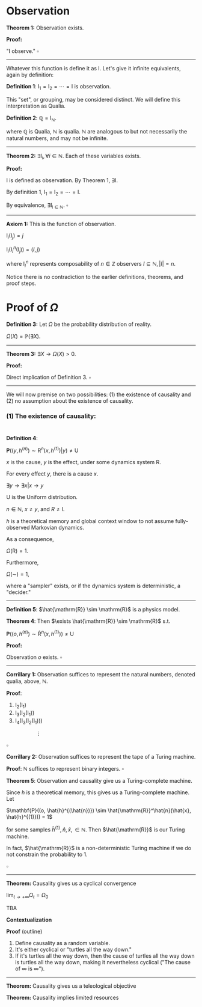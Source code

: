 # Observation

**Theorem 1:** Observation exists.

**Proof:** 

"I observe."  $\square$

---

Whatever this function is define it as $\mathrm{I}$. Let's give it infinite equivalents, again by definition:

**Definition 1**: $\mathrm{I_1} = \mathrm{I_2} = \cdots = \mathrm{I}$ is observation.

This "set", or grouping, may be considered distinct. We will define this interpretation as Qualia.

**Definition 2**: $\mathbb{Q} = \mathrm{I}_\mathbb{N}$.

where $\mathbb{Q}$ is Qualia, $\mathbb{N}$ is qualia. $\mathbb{N}$ are analogous to but not necessarily the natural numbers, and may not be infinite.

---

**Theorem 2:** $\exists \mathrm{I_i}, \forall i \in \mathbb{N}$. Each of these variables exists.

**Proof:** 

$\mathrm{I}$ is defined as observation. By Theorem 1, $\exists \mathrm{I}$. 

By definition 1, $\mathrm{I_1} = \mathrm{I_2} = \cdots = \mathrm{I}$.

By equivalence, $\exists \mathrm{I_{i \in \mathbb{N}}}$. $\square$ 

---

**Axiom 1:** This is the function of observation.

$\mathrm{I}_i(\mathrm{I}_j) = j$

$\mathrm{I}_i(\mathrm{I}_I^n(\mathrm{I}_j)) = (I, j)$

where $\mathrm{I}_I^n$ represents composability of $n \in \mathbb{Z}$ observers $I \subseteq \mathbb{N}, |I| = n$.

Notice there is no contradiction to the earlier definitions, theorems, and proof steps.

# Proof of $\Omega$

**Definition 3:**  Let $\Omega$ be the probability distribution of reality.

$\Omega(X) = \mathbb{P}(\exists X)$.

---

**Theorem 3:** $\exists X \rightarrow \Omega(X) > 0$.

**Proof:**

Direct implication of Definition 3. $\square$

---

We will now premise on two possibilities: (1) the existence of causality and (2) no assumption about the existence of causality.

### (1) The existence of causality:
#

**Definition 4**:

$\mathbf{P}((y, h^{(n)}) \sim \mathrm{R}^n(x, h^{(1)}) \vert y) \neq \mathrm{U}$

$x$ is the cause, $y$ is the effect, under some dynamics system $\mathrm{R}$.

For every effect $y$, there is a cause $x$.

$\exists y \rightarrow \exists x \vert x \rightarrow y$

$\mathrm{U}$ is the Uniform distribution.

$n \in \mathbb {N}$, $x \neq y$, and $R \neq \mathrm{I}$.

$h$ is a theoretical memory and global context window to not assume fully-observed Markovian dynamics.

As a consequence,

$\Omega(\mathrm{R}) = 1$.

Furthermore,

$\Omega(\sim) = 1$,

where a "sampler" exists, or if the dynamics system is deterministic, a "decider."

---

**Definition 5**: $\hat{\mathrm{R}} \sim \mathrm{R}$ is a physics model.

**Theorem 4**: Then $\exists \hat{\mathrm{R}} \sim \mathrm{R}$ s.t.

$\mathbf{P}((o, h^{(n)}) \sim \mathrm{\hat{R}}^n(x, h^{(1)})) \neq \mathrm{U}$

**Proof:**

Observation $o$ exists. $\square$

---

**Corrillary 1:** Observation suffices to represent the natural numbers, denoted qualia, above, $\mathbb{N}$.

**Proof**:

1. $\mathrm{I_2}(\mathrm{I_1})$
2. $\mathrm{I_3}(\mathrm{I_2}(\mathrm{I_1}))$
3. $\mathrm{I_4}(\mathrm{I_3}(\mathrm{I_2}(\mathrm{I_1})))$

&nbsp;&nbsp;&nbsp;&nbsp;&nbsp;&nbsp;&nbsp;&nbsp;&nbsp;&nbsp;&nbsp;&nbsp;&nbsp;&nbsp;&nbsp;&nbsp;&nbsp;&nbsp;&nbsp; $\vdots$  

$\square$

**Corrillary 2:** Observation suffices to represent the tape of a Turing machine.

**Proof**: $\mathbb{N}$ suffices to represent binary integers. $\square$

**Theorem 5**: Observation and causality give us a Turing-complete machine.

Since $h$ is a theoretical memory, this gives us a Turing-complete machine. Let

$\mathbf{P}((o, \hat{h}^{(\hat{n})}) \sim \hat{\mathrm{R}}^\hat{n}(\hat{x}, \hat{h}^{(1)})) = 1$

for some samples $\hat{h}^{(1)}, \hat{n}, \hat{x}, \in \mathbb{N}$. Then $\hat{\mathrm{R}}$ is our Turing machine.

In fact, $\hat{\mathrm{R}}$ is a non-deterministic Turing machine if we do not constrain the probability to 1.

$\square$

---

**Theorem:** Causality gives us a cyclical convergence

$\lim_{t \to +\infty} \Omega_t = \Omega_0$

TBA

**Contextualization**



**Proof** (outline)

1. Define causality as a random variable.
2. It's either cyclical or "turtles all the way down."
3. If it's turtles all the way down, then the cause of turtles all the way down is turtles all the way down, making it nevertheless cyclical ("The cause of $\infty$ is $\infty$").

---

**Theorem:** Causality gives us a teleological objective

**Theorem:** Causality implies limited resources
